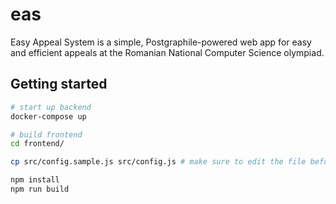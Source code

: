 # eas
Easy Appeal System is a simple, Postgraphile-powered web app for easy and efficient appeals at the Romanian National Computer Science olympiad.

## Getting started
```bash
# start up backend
docker-compose up

# build frontend
cd frontend/

cp src/config.sample.js src/config.js # make sure to edit the file before building

npm install
npm run build
```
